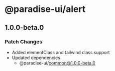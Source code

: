 # @paradise-ui/alert

## 1.0.0-beta.0

### Patch Changes

- Added elementClass and tailwind class support
- Updated dependencies
  - @paradise-ui/common@1.0.0-beta.0

